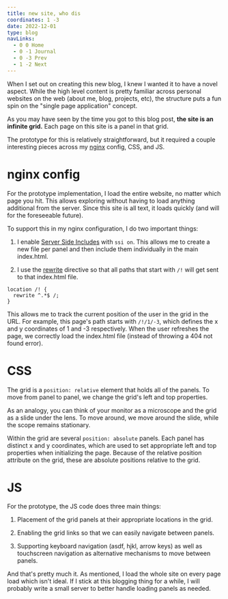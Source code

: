 ```yaml
---
title: new site, who dis
coordinates: 1 -3
date: 2022-12-01
type: blog
navLinks:
  - 0 0 Home
  - 0 -1 Journal
  - 0 -3 Prev
  - 1 -2 Next
---
```


When I set out on creating this new blog, I knew I wanted it to have a novel
aspect. While the high level content is pretty familiar across personal websites
on the web (about me, blog, projects, etc), the structure puts a fun spin on the
"single page application" concept.

As you may have seen by the time you got to this blog post, **the site is an
infinite grid.** Each page on this site is a panel in that grid.

The prototype for this is relatively straightforward, but it required a couple
interesting pieces across my [nginx](https://www.nginx.com/) config, CSS, and
JS.

# nginx config

For the prototype implementation, I load the entire website, no matter which
page you hit. This allows exploring without having to load anything additional
from the server. Since this site is all text, it loads quickly (and will for the
foreseeable future).

To support this in my nginx configuration, I do two important things:

1. I enable
   [Server Side Includes](http://nginx.org/en/docs/http/ngx_http_ssi_module.html)
   with `ssi on`. This allows me to create a new file per panel and then include
   them individually in the main index.html.

2. I use the
   [rewrite](http://nginx.org/en/docs/http/ngx_http_rewrite_module.html#rewrite)
   directive so that all paths that start with `/!` will get sent to that
   index.html file.

```
location /! {
  rewrite ^.*$ /;
}
```

This allows me to track the current position of the user in the grid in the URL.
For example, this page's path starts with `/!/1/-3`, which defines the x and y
coordinates of 1 and -3 respectively. When the user refreshes the page, we
correctly load the index.html file (instead of throwing a 404 not found error).

# CSS

The grid is a `position: relative` element that holds all of the panels. To move
from panel to panel, we change the grid's left and top properties.

As an analogy, you can think of your monitor as a microscope and the grid as a
slide under the lens. To move around, we move around the slide, while the scope
remains stationary.

Within the grid are several `position: absolute` panels. Each panel has distinct
x and y coordinates, which are used to set appropriate left and top properties
when initializing the page. Because of the relative position attribute on the
grid, these are absolute positions relative to the grid.

# JS

For the prototype, the JS code does three main things:

1. Placement of the grid panels at their appropriate locations in the grid.

2. Enabling the grid links so that we can easily navigate between panels.

3. Supporting keyboard navigation (asdf, hjkl, arrow keys) as well as
   touchscreen navigation as alternative mechanisms to move between panels.

And that's pretty much it. As mentioned, I load the whole site on every page
load which isn't ideal. If I stick at this blogging thing for a while, I will
probably write a small server to better handle loading panels as needed.
